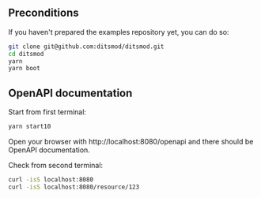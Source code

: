 ## Preconditions

If you haven't prepared the examples repository yet, you can do so:

```bash
git clone git@github.com:ditsmod/ditsmod.git
cd ditsmod
yarn
yarn boot
```

## OpenAPI documentation

Start from first terminal:

```bash
yarn start10
```

Open your browser with http://localhost:8080/openapi and there
should be OpenAPI documentation.

Check from second terminal:

```bash
curl -isS localhost:8080
curl -isS localhost:8080/resource/123
```
